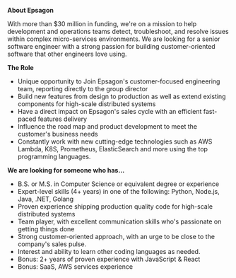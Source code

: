 **About Epsagon**

With more than $30 million in funding, we're on a mission to help development and operations teams detect, troubleshoot, and resolve issues within complex micro-services environments. We are looking for a senior software engineer with a strong passion for building customer-oriented  software that other engineers love using.

**The Role**

- Unique opportunity to Join Epsagon's customer-focused engineering team, reporting directly to the group director
- Build new features from design to production as well as extend existing components for high-scale distributed systems
- Have a direct impact on Epsagon's sales cycle with an efficient fast-paced features delivery
- Influence the road map and product development to meet the customer's business needs
- Constantly work with new cutting-edge technologies such as AWS Lambda, K8S, Prometheus, ElasticSearch and more using the top programming languages.

**We are looking for someone who has...**

- B.S. or M.S. in Computer Science or equivalent degree or experience
- Expert-level skills (4+ years) in one of the following: Python, Node.js, Java, .NET, Golang
- Proven experience shipping production quality code for high-scale distributed systems
- Team player, with excellent communication skills who's passionate on getting things done
- Strong customer-oriented approach, with an urge to be close to the company's sales pulse.
- Interest and ability to learn other coding languages as needed.
- Bonus: 2+ years of proven experience with JavaScript & React
- Bonus: SaaS, AWS services experience

